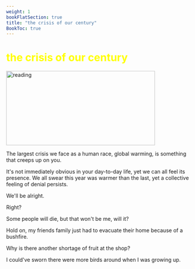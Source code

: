 ```yaml
---
weight: 1
bookFlatSection: true
title: "the crisis of our century"
BookToc: true
---
```

# <span style="color: yellow;">the crisis of our century</span>

<img src="/images/pollution.png" width="400" height="200" alt="reading">

The largest crisis we face as a human race, global warming, is something that creeps up on you. 

It's not immediately obvious in your day-to-day life, yet we can all feel its presence. We all swear this year was warmer than the last, yet a collective feeling of denial persists. 

We'll be alright. 

Right? 

Some people will die, but that won't be me, will it? 

Hold on, my friends family just had to evacuate their home because of a bushfire.

Why is there another shortage of fruit at the shop?

I could've sworn there were more birds around when I was growing up.